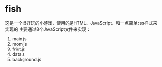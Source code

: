 # fish

这是一个很好玩的小游戏，使用的是HTML、JavaScript、和一点简单css样式来实现的
主要通过8个JavaScript文件来实现：

1. main.js
1. mom.js
1. friut.js
1. data.s
1. background.js
